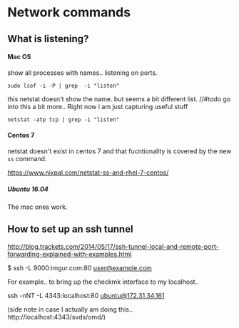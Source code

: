 # Network commands



## What is listening?

#### Mac OS

show all processes with names.. listening on ports.

    sudo lsof -i -P | grep  -i "listen"

this netstat doesn't show the name.  but seems a bit different list.
//#todo go into this a bit more.. Right now i am just capturing useful stuff

    netstat -atp tcp | grep -i "listen"


#### Centos 7

netstat doesn't exist in centos 7 and that fucntionality
is covered by the new `ss` command.

https://www.nixpal.com/netstat-ss-and-rhel-7-centos/


##### Ubuntu 16.04

The mac ones work.

## How to set up an ssh tunnel

http://blog.trackets.com/2014/05/17/ssh-tunnel-local-and-remote-port-forwarding-explained-with-examples.html

$ ssh -L 9000:imgur.com:80 user@example.com

For example.. to bring up the checkmk interface to my localhost..

ssh -nNT -L 4343:localhost:80 ubuntu@172.31.34.161

(side note in case I actually am doing this.. http://localhost:4343/svds/omd/)

